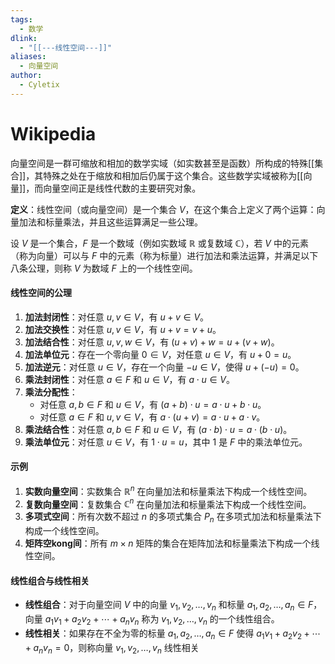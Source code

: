 ```yaml
---
tags:
  - 数学
dlink:
  - "[[---线性空间---]]"
aliases:
  - 向量空间
author:
  - Cyletix
---
```

# Wikipedia
向量空间是一群可缩放和相加的数学实域（如实数甚至是函数）所构成的特殊[[集合]]，其特殊之处在于缩放和相加后仍属于这个集合。这些数学实域被称为[[向量]]，而向量空间正是线性代数的主要研究对象。

**定义**：线性空间（或向量空间）是一个集合 $V$，在这个集合上定义了两个运算：向量加法和标量乘法，并且这些运算满足一些公理。

设 $V$ 是一个集合，$F$ 是一个数域（例如实数域 $\mathbb{R}$ 或复数域 $\mathbb{C}$），若 $V$ 中的元素（称为向量）可以与 $F$ 中的元素（称为标量）进行加法和乘法运算，并满足以下八条公理，则称 $V$ 为数域 $F$ 上的一个线性空间。

#### 线性空间的公理

1. **加法封闭性**：对任意 $u, v \in V$，有 $u + v \in V$。
2. **加法交换性**：对任意 $u, v \in V$，有 $u + v = v + u$。
3. **加法结合性**：对任意 $u, v, w \in V$，有 $(u + v) + w = u + (v + w)$。
4. **加法单位元**：存在一个零向量 $0 \in V$，对任意 $u \in V$，有 $u + 0 = u$。
5. **加法逆元**：对任意 $u \in V$，存在一个向量 $-u \in V$，使得 $u + (-u) = 0$。
6. **乘法封闭性**：对任意 $a \in F$ 和 $u \in V$，有 $a \cdot u \in V$。
7. **乘法分配性**：
    - 对任意 $a, b \in F$ 和 $u \in V$，有 $(a + b) \cdot u = a \cdot u + b \cdot u$。
    - 对任意 $a \in F$ 和 $u, v \in V$，有 $a \cdot (u + v) = a \cdot u + a \cdot v$。
8. **乘法结合性**：对任意 $a, b \in F$ 和 $u \in V$，有 $(a \cdot b) \cdot u = a \cdot (b \cdot u)$。
9. **乘法单位元**：对任意 $u \in V$，有 $1 \cdot u = u$，其中 $1$ 是 $F$ 中的乘法单位元。

#### 示例

1. **实数向量空间**：实数集合 $\mathbb{R}^n$ 在向量加法和标量乘法下构成一个线性空间。
2. **复数向量空间**：复数集合 $\mathbb{C}^n$ 在向量加法和标量乘法下构成一个线性空间。
3. **多项式空间**：所有次数不超过 $n$ 的多项式集合 $P_n$ 在多项式加法和标量乘法下构成一个线性空间。
4. **矩阵空kong间**：所有 $m \times n$ 矩阵的集合在矩阵加法和标量乘法下构成一个线性空间。

#### 线性组合与线性相关

- **线性组合**：对于向量空间 $V$ 中的向量 $v_1, v_2, \ldots, v_n$ 和标量 $a_1, a_2, \ldots, a_n \in F$，向量 $a_1 v_1 + a_2 v_2 + \cdots + a_n v_n$ 称为 $v_1, v_2, \ldots, v_n$ 的一个线性组合。
- **线性相关**：如果存在不全为零的标量 $a_1, a_2, \ldots, a_n \in F$ 使得 $a_1 v_1 + a_2 v_2 + \cdots + a_n v_n = 0$，则称向量 $v_1, v_2, \ldots, v_n$ 线性相关
